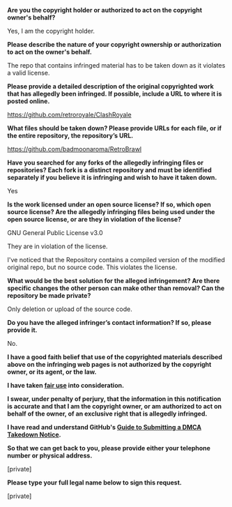 **Are you the copyright holder or authorized to act on the copyright owner's behalf?**  
  
Yes, I am the copyright holder.  
  
**Please describe the nature of your copyright ownership or authorization to act on the owner's behalf.**  
  
The repo that contains infringed material has to be taken down as it violates a valid license.  
  
**Please provide a detailed description of the original copyrighted work that has allegedly been infringed. If possible, include a URL to where it is posted online.**  
  
https://github.com/retroroyale/ClashRoyale  
  
**What files should be taken down? Please provide URLs for each file, or if the entire repository, the repository’s URL.**  
  
https://github.com/badmoonaroma/RetroBrawl  
  
**Have you searched for any forks of the allegedly infringing files or repositories? Each fork is a distinct repository and must be identified separately if you believe it is infringing and wish to have it taken down.**  
  
Yes  
  
**Is the work licensed under an open source license? If so, which open source license? Are the allegedly infringing files being used under the open source license, or are they in violation of the license?**  
  
GNU General Public License v3.0  
  
They are in violation of the license.  
  
I've noticed that the Repository contains a compiled version of the modified original repo, but no source code. This violates the license.   
  
**What would be the best solution for the alleged infringement? Are there specific changes the other person can make other than removal? Can the repository be made private?**  
  
Only deletion or upload of the source code.  
  
**Do you have the alleged infringer’s contact information? If so, please provide it.**  
  
No.  
  
**I have a good faith belief that use of the copyrighted materials described above on the infringing web pages is not authorized by the copyright owner, or its agent, or the law.**  
  
**I have taken <a href="https://www.lumendatabase.org/topics/22">fair use</a> into consideration.**  
  
**I swear, under penalty of perjury, that the information in this notification is accurate and that I am the copyright owner, or am authorized to act on behalf of the owner, of an exclusive right that is allegedly infringed.**  
  
**I have read and understand GitHub's <a href="https://help.github.com/articles/guide-to-submitting-a-dmca-takedown-notice/">Guide to Submitting a DMCA Takedown Notice</a>.**  
  
**So that we can get back to you, please provide either your telephone number or physical address.**  
  
 [private]  
 
 
**Please type your full legal name below to sign this request.**  
  
[private]  
